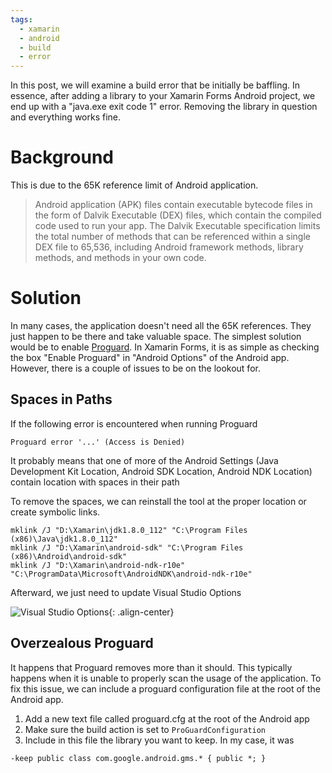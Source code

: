 ```yaml
---
tags:
  - xamarin
  - android
  - build
  - error
---
```


In this post, we will examine a build error that be initially be baffling. In essence, after adding a library to your Xamarin Forms Android project, we end up with a "java.exe exit code 1" error. Removing the library in question and everything works fine.

# Background

This is due to the 65K reference limit of Android application.

> Android application (APK) files contain executable bytecode files in the form of Dalvik Executable (DEX) files, which contain the compiled code used to run your app. The Dalvik Executable specification limits the total number of methods that can be referenced within a single DEX file to 65,536, including Android framework methods, library methods, and methods in your own code. 

# Solution

In many cases, the application doesn't need all the 65K references. They just happen to be there and take valuable space. The simplest solution would be to enable [Proguard](https://developer.android.com/studio/build/shrink-code.html). In Xamarin Forms, it is as simple as checking the box "Enable Proguard" in "Android Options" of the Android app. However, there is a couple of issues to be on the lookout for.

## Spaces in Paths

If the following error is encountered when running Proguard

```
Proguard error '...' (Access is Denied)
```

It probably means that one of more of the Android Settings (Java Development Kit Location, Android SDK Location, Android NDK Location) contain location with spaces in their path

To remove the spaces, we can reinstall the tool at the proper location or create symbolic links.

```
mklink /J "D:\Xamarin\jdk1.8.0_112" "C:\Program Files (x86)\Java\jdk1.8.0_112"
mklink /J "D:\Xamarin\android-sdk" "C:\Program Files (x86)\Android\android-sdk"
mklink /J "D:\Xamarin\android-ndk-r10e" "C:\ProgramData\Microsoft\AndroidNDK\android-ndk-r10e"
```

Afterward, we just need to update Visual Studio Options

![Visual Studio Options]({{site.url}}/resources/2017-07-11-Xamarin-Forms-Exit-Code-1-Error-After-Adding-Libraries/Images/Visual-Studio-Options.png "Visual Studio Options"){: .align-center}

## Overzealous Proguard

It happens that Proguard removes more than it should. This typically happens when it is unable to properly scan the usage of the application. To fix this issue, we can include a proguard configuration file at the root of the Android app.

1. Add a new text file called proguard.cfg at the root of the Android app
2. Make sure the build action is set to ```ProGuardConfiguration```
3. Include in this file the library you want to keep. In my case, it was

```
-keep public class com.google.android.gms.* { public *; }
```